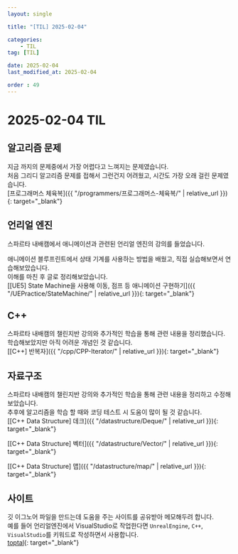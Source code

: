 ```yaml
---
layout: single

title: "[TIL] 2025-02-04"

categories:
    - TIL
tag: [TIL]

date: 2025-02-04
last_modified_at: 2025-02-04

order : 49
---
```


# 2025-02-04 TIL

## 알고리즘 문제

지금 까지의 문제중에서 가장 어렵다고 느껴지는 문제였습니다.  
처음 그리디 알고리즘 문제를 접해서 그런건지 어려웠고, 시간도 가장 오래 걸린 문제였습니다.  
[프로그래머스 체육복]({{ "/programmers/프로그래머스-체육복/" | relative_url }}){: target="_blank"}

## 언리얼 엔진

스파르타 내배캠에서 애니메이션과 관련된 언리얼 엔진의 강의를 들었습니다.

애니메이션 블루프린트에서 상태 기계를 사용하는 방법을 배웠고, 직접 실습해보면서 연습해보았습니다.  
이해를 마친 후 글로 정리해보았습니다.  
[[UE5] State Machine을 사용해 이동, 점프 등 애니메이션 구현하기]({{ "/UEPractice/StateMachine/" | relative_url }}){: target="_blank"}

## C++

스파르타 내배캠의 챌린지반 강의와 추가적인 학습을 통해 관련 내용을 정리했습니다.  
학습해보았지만 아직 어려운 개념인 것 같습니다.  
[[C++] 반복자]({{ "/cpp/CPP-Iterator/" | relative_url }}){: target="_blank"}

## 자료구조

스파르타 내배캠의 챌린지반 강의와 추가적인 학습을 통해 관련 내용을 정리하고 수정해보았습니다.  
추후에 알고리즘을 학습 할 때와 코딩 테스트 시 도움이 많이 될 것 같습니다.  
[[C++ Data Structure] 데크]({{ "/datastructure/Deque/" | relative_url }}){: target="_blank"}

[[C++ Data Structure] 벡터]({{ "/datastructure/Vector/" | relative_url }}){: target="_blank"}

[[C++ Data Structure] 맵]({{ "/datastructure/map/" | relative_url }}){: target="_blank"}

## 사이트

깃 이그노어 파일을 만드는데 도움을 주는 사이트를 공유받아 메모해두려 합니다.  
예를 들어 언리얼엔진에서 VisualStudio로 작업한다면 `UnrealEngine`, `C++`, `VisualStudio`를 키워드로 작성하면서 사용합니다.  
[toptal](https://www.toptal.com/developers/gitignore){: target="_blank"}